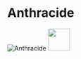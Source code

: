 # Anthracide
![Anthracide](https://user-images.githubusercontent.com/16257804/200187289-05acaa43-d3a1-40c9-b172-2fd907992613.png)
<img src="https://user-images.githubusercontent.com/16257804/200187289-05acaa43-d3a1-40c9-b172-2fd907992613.png" width="50">
